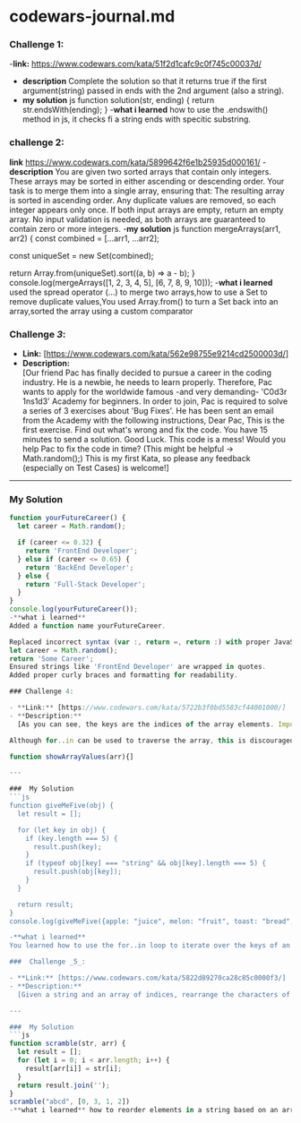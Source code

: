 # codewars-journal.md

### Challenge 1:

-**link:** https://www.codewars.com/kata/51f2d1cafc9c0f745c00037d/

- **description** Complete the solution so that it returns true if the first argument(string) passed in ends with the 2nd argument (also a string).
- **my solution** js
  function solution(str, ending) {
  return str.endsWith(ending);
  } -**what i learned** how to use the .endswith() method in js, it checks fi a string ends with specitic substring.

### challenge 2:

**link** https://www.codewars.com/kata/5899642f6e1b25935d000161/ -**description** You are given two sorted arrays that contain only integers. These arrays may be sorted in either ascending or descending order. Your task is to merge them into a single array, ensuring that:
The resulting array is sorted in ascending order.
Any duplicate values are removed, so each integer appears only once.
If both input arrays are empty, return an empty array.
No input validation is needed, as both arrays are guaranteed to contain zero or more integers. -**my solution** js
function mergeArrays(arr1, arr2) {
const combined = [...arr1, ...arr2];

const uniqueSet = new Set(combined);

return Array.from(uniqueSet).sort((a, b) => a - b);
}
console.log(mergeArrays([1, 2, 3, 4, 5], [6, 7, 8, 9, 10])); -**what i learned** used the spread operator (...) to merge two arrays,how to use a Set to remove duplicate values,You used Array.from() to turn a Set back into an array,sorted the array using a custom comparator

###  Challenge _3_:

- **Link:** [https://www.codewars.com/kata/562e98755e9214cd2500003d/]
- **Description:**  
   [Our friend Pac has finally decided to pursue a career in the coding industry.
  He is a newbie, he needs to learn properly.
  Therefore, Pac wants to apply for the worldwide famous -and very demanding-
  'C0d3r 1ns1d3' Academy for beginners.
  In order to join, Pac is required to solve a series of 3 exercises about 'Bug Fixes'.
  He has been sent an email from the Academy with the following instructions,
  Dear Pac,
  This is the first exercise. Find out what's wrong and fix the code.
  You have 15 minutes to send a solution.
  Good Luck.
  This code is a mess! Would you help Pac to fix the code in time?
  (This might be helpful -> Math.random();)
  This is my first Kata, so please any feedback (especially on Test Cases) is welcome!]

---

### My Solution

````js
function yourFutureCareer() {
  let career = Math.random();

  if (career <= 0.32) {
    return 'FrontEnd Developer';
  } else if (career <= 0.65) {
    return 'BackEnd Developer';
  } else {
    return 'Full-Stack Developer';
  }
}
console.log(yourFutureCareer());
-**what i learned**
Added a function name yourFutureCareer.

Replaced incorrect syntax (var :, return =, return :) with proper JavaScript:
let career = Math.random();
return 'Some Career';
Ensured strings like 'FrontEnd Developer' are wrapped in quotes.
Added proper curly braces and formatting for readability.

### Challenge 4:

- **Link:** [https://www.codewars.com/kata/5722b3f0bd5583cf44001000/]
- **Description:**
  [As you can see, the keys are the indices of the array elements. Important: When using for..in with an array, the key (index) is always a string, not a number. In the example above, the keys are "0", "1", and "2". We can't see the quotes because console.log() doesn't show them.

Although for..in can be used to traverse the array, this is discouraged because in some cases the order may be unexpected. So it's recommended that you use another variant for this: for..of (new in ES6). for..of can traverse all the values of the array (without accessing them through their index). Function showObjectValues() from above can be modified like this:

function showArrayValues(arr){]

---

###  My Solution
```js
function giveMeFive(obj) {
  let result = [];

  for (let key in obj) {
    if (key.length === 5) {
      result.push(key);
    }
    if (typeof obj[key] === "string" && obj[key].length === 5) {
      result.push(obj[key]);
    }
  }

  return result;
}
console.log(giveMeFive({apple: "juice", melon: "fruit", toast: "bread", hello: "world"}));

-**what i learned**
You learned how to use the for..in loop to iterate over the keys of an object, check the length of both keys and their values, and conditionally collect those with a length of 5 into an array.

###  Challenge _5_:

- **Link:** [https://www.codewars.com/kata/5822d89270ca28c85c0000f3/]
- **Description:**
  [Given a string and an array of indices, rearrange the characters of the string so that each character is placed at the position specified by the corresponding index in the array.]

---

###  My Solution
```js
function scramble(str, arr) {
  let result = [];
  for (let i = 0; i < arr.length; i++) {
    result[arr[i]] = str[i];
  }
  return result.join('');
}
scramble("abcd", [0, 3, 1, 2])
-**what i learned** how to reorder elements in a string based on an array of indices by mapping each character to its new position and then joining them back into a string.
````
